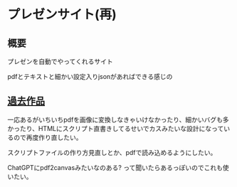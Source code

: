 # プレゼンサイト(再)
## 概要
プレゼンを自動でやってくれるサイト

pdfとテキストと細かい設定入りjsonがあればできる感じの

## [過去作品](https://wswsans.github.io/presen/)
一応あるがいちいちpdfを画像に変換しなきゃいけなかったり、細かいバグも多かったり、HTMLにスクリプト直書きしてるせいでカスみたいな設計になっているので再度作り直したい。

スクリプトファイルの作り方見直しとか、pdfで読み込めるようにしたい。

ChatGPTにpdf2canvasみたいなのある? って聞いたらあるっぽいのでこれも使いたい。

